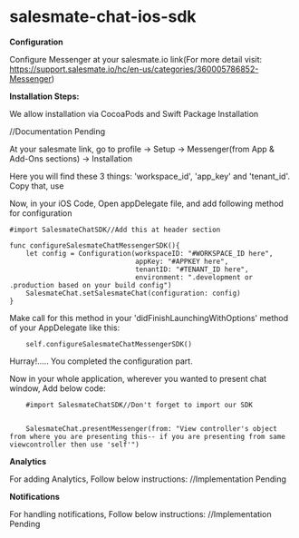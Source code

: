 # salesmate-chat-ios-sdk

**Configuration**

Configure Messenger at your salesmate.io link(For more detail visit: https://support.salesmate.io/hc/en-us/categories/360005786852-Messenger)

**Installation Steps:**

We allow installation via CocoaPods and Swift Package Installation 

//Documentation Pending

At your salesmate link, go to profile -> Setup -> Messenger(from App & Add-Ons sections) -> Installation

Here you will find these 3 things: 'workspace_id', 'app_key' and 'tenant_id'. Copy that, use

Now, in your iOS Code, Open appDelegate file, and add following method for configuration

    #import SalesmateChatSDK//Add this at header section
    
    func configureSalesmateChatMessengerSDK(){
        let config = Configuration(workspaceID: "#WORKSPACE_ID here",
                                   appKey: "#APPKEY here",
                                   tenantID: "#TENANT_ID here",
                                   environment: ".development or .production based on your build config")
        SalesmateChat.setSalesmateChat(configuration: config)
    }

Make call for this method in your 'didFinishLaunchingWithOptions' method of your AppDelegate like this:

        self.configureSalesmateChatMessengerSDK()

Hurray!..... You completed the configuration part.

Now in your whole application, wherever you wanted to present chat window, Add below code:

        #import SalesmateChatSDK//Don't forget to import our SDK
        
        
        SalesmateChat.presentMessenger(from: "View controller's object from where you are presenting this-- if you are presenting from same viewcontroller then use 'self'")
        
        
**Analytics**

For adding Analytics, Follow below instructions:
//Implementation Pending


**Notifications**

For handling notifications, Follow below instructions:
//Implementation Pending


